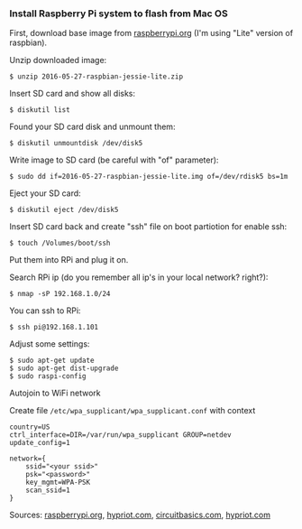 ### Install Raspberry Pi system to flash from Mac OS

First, download base image from [raspberrypi.org](https://www.raspberrypi.org/downloads) (I'm using "Lite" version of raspbian).

Unzip downloaded image:

    $ unzip 2016-05-27-raspbian-jessie-lite.zip

Insert SD card and show all disks:

    $ diskutil list

Found your SD card disk and unmount them:

    $ diskutil unmountdisk /dev/disk5

Write image to SD card (be careful with "of" parameter):

    $ sudo dd if=2016-05-27-raspbian-jessie-lite.img of=/dev/rdisk5 bs=1m

Eject your SD card:

    $ diskutil eject /dev/disk5

Insert SD card back and create "ssh" file on boot partiotion for enable ssh:

    $ touch /Volumes/boot/ssh

Put them into RPi and plug it on.

Search RPi ip (do you remember all ip's in your local network? right?):

    $ nmap -sP 192.168.1.0/24

You can ssh to RPi:

    $ ssh pi@192.168.1.101

Adjust some settings:

    $ sudo apt-get update
    $ sudo apt-get dist-upgrade
    $ sudo raspi-config


Autojoin to WiFi network

Create file `/etc/wpa_supplicant/wpa_supplicant.conf` with context
```
country=US
ctrl_interface=DIR=/var/run/wpa_supplicant GROUP=netdev
update_config=1

network={
    ssid="<your ssid>"
    psk="<password>"
    key_mgmt=WPA-PSK
    scan_ssid=1
}
```


Sources: [raspberrypi.org](https://www.raspberrypi.org/downloads), [hypriot.com](http://blog.hypriot.com/getting-started-with-docker-and-mac-on-the-raspberry-pi/), [circuitbasics.com](http://www.circuitbasics.com/raspberry-pi-basics-setup-without-monitor-keyboard-headless-mode/), [hypriot.com](https://blog.hypriot.com/post/run-docker-rpi3-with-wifi/)

